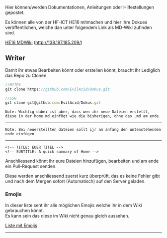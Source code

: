 <!-- TITLE: Readme -->
<!-- SUBTITLE: A Readme of the HF-ICT Wiki -->


Hier können/werden Dokumentationen, Anleitungen oder Hilfestellungen gepostet. 

Es können alle von der HF-ICT HE16 mitmachen und hier Ihre Dokues veröffentlichen, welche dan unter folgendem Link als MD-Wiki zufinden sind.

[HE16 MDWiki](http://138.197.185.209/)  (http://138.197.185.209/)

## Writer

Damit ihr etwas Bearbeiten könnt oder erstellen könnt, braucht ihr Lediglich das Repo zu Clonen

```javascript
//HTTPS
git clone https://github.com/EvilAcid/Dokus.git

//SSH
git clone git@github.com:EvilAcid/Dokus.git
```
 
```
Note: Wichtig dabei ist aber, dass wen ihr neue Dateien erstellt, diese in der home.md einfügt wie die bisherigen, ohne das .md am ende.
```

---
```
Note: Bei neuerstellten dateien sollt ijr am anfang den untenstehenden code einfügen
```
---
```
<!-- TITLE: EUER TITEL -->
<!-- SUBTITLE: A quick summary of Home -->
```

Anschliessend könnt ihr eure Dateien hinzufügen, bearbeiten und am ende ein Pull-Request senden.

Diese werden anschliessend zuerst kurz überprüft, das es keine Fehler gibt und nach dem Mergen sofort (Automatisch) auf den Server geladen.


### Emojis
In dieser liste seht ihr alle möglichen Emojis welche ihr in dem Wiki gebrauchen könnt.  
Es kann sein das diese im Wiki nicht genau gleich aussehen.

[Liste mit Emojis](https://www.webpagefx.com/tools/emoji-cheat-sheet/)

---